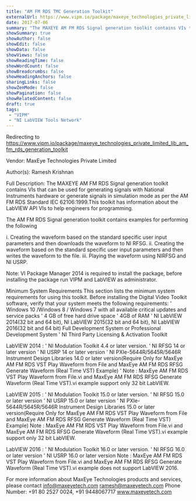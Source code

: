 ```yaml
---
title: "AM FM RDS TMC Generation Toolkit"
externalUrl: https://www.vipm.io/package/maxeye_technologies_private_limited_lib_am_fm_rds_generation_toolkit
date: 2017-07-06
summary: "The MAXEYE AM FM RDS Signal generation toolkit contains VIs that can be used for generating signals with National Instruments hardware or generate signals in simulation mode as per the AM FM RDS Standard IEC 62106:1999."
showSummary: true
showAuthor: false
showEdit: false
showData: false
showViews: false
showReadingTime: false
showWordCount: false
showBreadcrumbs: false
showHeadingAnchors: false
sharingLinks: false
showZenMode: false
showPagination: false
showRelatedContent: false
draft: true
tags:
 - "VIPM"
 - "NI LabVIEW Tools Network"
---
```


Redirecting to https://www.vipm.io/package/maxeye_technologies_private_limited_lib_am_fm_rds_generation_toolkit

Vendor: MaxEye Technologies Private Limited

Author(s): Ramesh Krishnan
 
Full Description:
The MAXEYE AM FM RDS Signal generation toolkit contains VIs that can be used for generating signals with National Instruments hardware or generate signals in simulation mode as per the AM FM RDS Standard IEC 62106:1999.This toolkit has information about the LabVIEW API VIs to help engineers for programming.


The AM FM RDS Signal generation toolkit contains examples for performing the following 

i.	Creating the waveform based on the standard specific user input parameters and then downloads the waveform to NI RFSG. 
ii.	Creating the waveform based on the standard specific user input parameters and then writes the waveform to the file. 
iii.	Playing the waveform using NIRFSG and NI USRP.


Note: VI Package Manager 2014 is required to install the package, before installing the package run VIPM and LabVIEW as administrator.

Minimum System Requirements
This section lists the minimum system requirements for using this toolkit. Before installing the Digital Video Toolkit software, verify that your system meets the following requirements:
'	Windows 10 /Windows 8 / Windows 7  with all available critical updates and service packs
'	4 GB of free hard drive space
'	4GB of RAM
'	NI LabVIEW 2014(32 bit and 64 bit), NI LabVIEW 2015(32 bit and 64 bit), NI LabVIEW 2016(32 bit and 64 bit) Full Development System or Professional Development System
'	NI Third Party Licensing & Activation Toolkit

LabVIEW 2014 :
'	NI Modulation Toolkit 4.4 or later version.
'	NI RFSG 14 or later version
'	NI USRP 14 or later version
'	NI PXIe-5644R/5645R/5646R Instrument Design Libraries 14.0 or later version(Require Only for MaxEye AM FM RDS VST Play Waveform from File and MaxEye AM FM RDS RFSG Generate Waveform (Real Time VST) Example)
'	Note : MaxEye AM FM RDS VST Play Waveform from File.vi and MaxEye AM FM RDS RFSG Generate Waveform (Real Time VST).vi example support only 32 bit LabVIEW.

LabVIEW 2015 :
'	NI Modulation Toolkit 15.0 or later version.
'	NI RFSG 15.0 or later version
'	NI USRP 15.0 or later version
'	NI PXIe-5644R/5645R/5646R Instrument Design Libraries 15.0 or later version(Require Only for MaxEye AM FM RDS VST Play Waveform from File and MaxEye AM FM RDS RFSG Generate Waveform (Real Time VST) Example)
Note : MaxEye AM FM RDS VST Play Waveform from File.vi and MaxEye AM FM RDS RFSG Generate Waveform (Real Time VST).vi example support only 32 bit LabVIEW.

LabVIEW 2016 :
'	NI Modulation Toolkit 16.0 or later version.
'	NI RFSG 16.0 or later version
'	NI USRP 16.0 or later version
Note : MaxEye AM FM RDS VST Play Waveform from File.vi and MaxEye AM FM RDS RFSG Generate Waveform (Real Time VST).vi example does not support LabVIEW 2016.

For more information about MaxEye Technologies products and services, please contact
info@maxeyetech.com
ramesh@maxeyetech.com
Phone Number: +91 80 2527 0024, +91 9448067717
www.maxeyetech.com